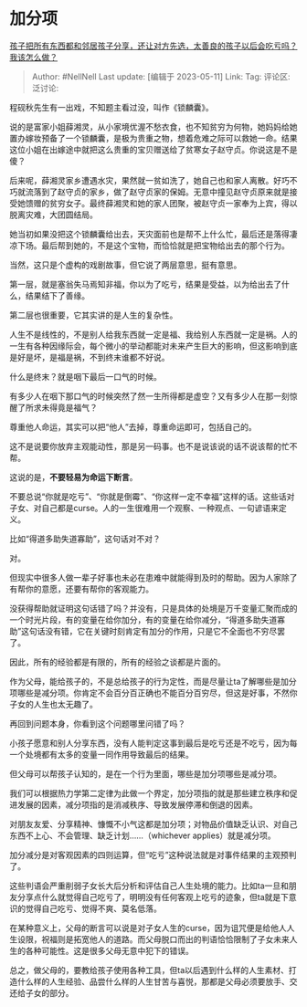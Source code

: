 # 加分项
[孩子把所有东西都和邻居孩子分享，还让对方先选，太善良的孩子以后会吃亏吗？我该怎么做？](https://www.zhihu.com/question/535939822/answer/3022797988)

> Author: #NellNell
> Last update: [编辑于 2023-05-11]
> Link:
> Tag:
> 评论区:
> 泛讨论:

程砚秋先生有一出戏，不知题主看过没，叫作《锁麟囊》。

说的是富家小姐薛湘灵，从小家境优渥不愁衣食，也不知贫穷为何物，她妈妈给她置办嫁妆预备了一个锁麟囊，是极为贵重之物，想着危难之际可以救她一命。结果这位小姐在出嫁途中就把这么贵重的宝贝赠送给了贫寒女子赵守贞。你说这是不是傻？

后来呢，薛湘灵家乡遭遇水灾，果然就一贫如洗了，她自己也和家人离散。好巧不巧就流落到了赵守贞的家乡，做了赵守贞家的保姆。无意中撞见赵守贞原来就是接受她馈赠的贫穷女子。最终薛湘灵和她的家人团聚，被赵守贞一家奉为上宾，得以脱离灾难，大团圆结局。

她当初如果没把这个锁麟囊给出去，天灾面前也是帮不上什么忙，最后还是落得凄凉下场。最后帮到她的，不是这个宝物，而恰恰就是把宝物给出去的那个行为。

当然，这只是个虚构的戏剧故事，但它说了两层意思，挺有意思。

第一层，就是塞翁失马焉知非福，你以为了吃亏，结果是受益，以为给出去了什么，结果结下了善缘。

第二层也很重要，它其实讲的是人生的复杂性。

人生不是线性的，不是别人给我东西就一定是福、我给别人东西就一定是祸。人的一生有各种因缘际会，每个微小的举动都能对未来产生巨大的影响，但这影响到底是好是坏，是福是祸，不到终末谁都不好说。

什么是终末？就是咽下最后一口气的时候。

有多少人在咽下那口气的时候突然了然一生所得都是虚空？又有多少人在那一刻惊醒了所求未得竟是福气？

尊重他人命运，其实可以把“他人”去掉，尊重命运即可，包括自己的。

这不是说要你放弃主观能动性，那是另一码事。也不是说该说的话不说该帮的忙不帮。

这说的是，**不要轻易为命运下断言**。

不要总说“你就是吃亏”、“你就是倒霉”、“你这样一定不幸福”这样的话。这些话对子女、对自己都是curse。人的一生很难用一个观察、一种观点、一句谚语来定义。

比如“得道多助失道寡助”，这句话对不对？

对。

但现实中很多人做一辈子好事也未必在患难中就能得到及时的帮助。因为人家除了有帮你的意愿，还要有帮你的客观能力。

没获得帮助就证明这句话错了吗？并没有，只是具体的处境是万千变量汇聚而成的一个时光片段，有的变量在给你加分，有的变量在给你减分，“得道多助失道寡助”这句话没有错，它在关键时刻肯定有加分的作用，只是它不全面也不穷尽罢了。

因此，所有的经验都是有限的，所有的经验之谈都是片面的。

作为父母，能给孩子的，不是总给孩子的行为定性，而是尽量让ta了解哪些是加分项哪些是减分项。你肯定不会百分百正确也不能百分百穷尽，但这是好事，不然你子女的人生也太无趣了。

再回到问题本身，你看到这个问题哪里问错了吗？

小孩子愿意和别人分享东西，没有人能判定这事到最后是吃亏还是不吃亏，因为每一个处境都有太多的变量一同作用导致最后的结果。

但父母可以帮孩子认知的，是在一个行为里面，哪些是加分项哪些是减分项。

我们可以根据热力学第二定律为此做一个界定，加分项指的就是那些建立秩序和促进发展的因素，减分项指的是消减秩序、导致发展停滞和倒退的因素。

对朋友友爱、分享精神、慷慨不小气这都是加分项；对物品价值缺乏认识、对自己东西不上心、不会管理、缺乏计划……（whichever applies）就是减分项。

加分减分是对客观因素的四则运算，但“吃亏”这种说法就是对事件结果的主观预判了。

这些判语会严重削弱子女长大后分析和评估自己人生处境的能力。比如ta一旦和朋友分享点什么就觉得自己吃亏了，明明没有任何客观上吃亏的迹象，但ta就是下意识的觉得自己吃亏、觉得不爽、莫名低落。

在某种意义上，父母的断言可以说是对子女人生的curse，因为诅咒便是给他人人生设限，祝福则是拓宽他人的道路。而父母脱口而出的判语恰恰限制了子女未来人生的各种可能性。这是很多父母无意中犯下的错误。

总之，做父母的，要教给孩子使用各种工具，但ta以后遇到什么样的人生素材、打造什么样的人生经验、品尝什么样的人生甘苦与喜悦，那都是父母必须要放手、交还给子女的部分。
